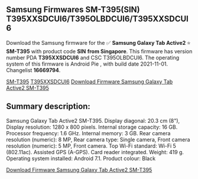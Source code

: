<h2>Samsung Firmwares SM-T395(SIN) T395XXSDCUI6/T395OLBDCUI6/T395XXSDCUI6</h2>
Download the Samsung firmware for the ✅ <strong>Samsung Galaxy Tab Active2 </strong> ⭐ <strong>SM-T395</strong> with product code <strong>SIN</strong> <strong> from Singapore</strong>. This firmware has version number PDA <strong>T395XXSDCUI6</strong> and CSC T395OLBDCUI6. The operating system of this firmware is Android Pie , with build date 2021-11-01. Changelist <strong>16669794</strong>.


[SM-T395](https://samfirm.shop/samsung/model/SM-T395)
[T395XXSDCUI6](https://samfirm.shop/samsung/pda/T395XXSDCUI6)
[Download Firmware Samsung Galaxy Tab Active2 SM-T395](https://samfirm.shop/samsung/firmware/471170)
<h2>Summary description:</h2>
<p>Samsung Galaxy Tab Active2 SM-T395. Display diagonal: 20.3 cm (8"), Display resolution: 1280 x 800 pixels. Internal storage capacity: 16 GB. Processor frequency: 1.6 GHz. Internal memory: 3 GB. Rear camera resolution (numeric): 8 MP, Rear camera type: Single camera, Front camera resolution (numeric): 5 MP, Front camera. Top Wi-Fi standard: Wi-Fi 5 (802.11ac). Assisted GPS (A-GPS). Card reader integrated. Weight: 419 g. Operating system installed: Android 7.1. Product colour: Black</p>


[Download Firmware Samsung Galaxy Tab Active2 SM-T395](https://samfirm.shop/samsung/firmware/471170)
